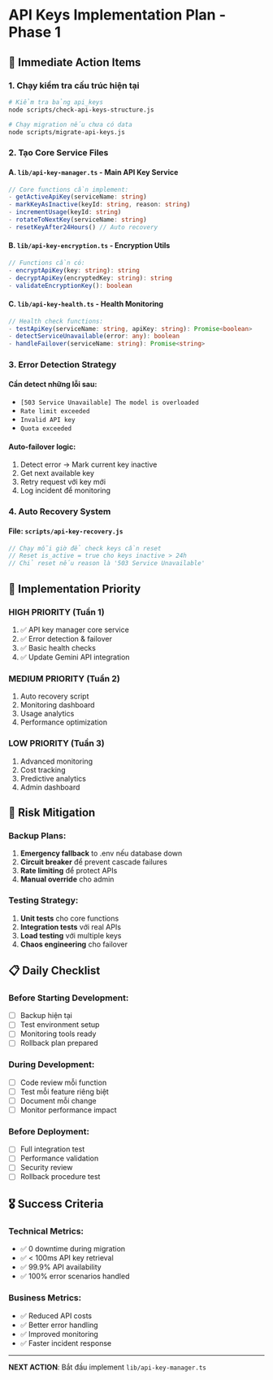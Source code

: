 # API Keys Implementation Plan - Phase 1

## 🎯 Immediate Action Items

### 1. Chạy kiểm tra cấu trúc hiện tại
```bash
# Kiểm tra bảng api_keys
node scripts/check-api-keys-structure.js

# Chạy migration nếu chưa có data
node scripts/migrate-api-keys.js
```

### 2. Tạo Core Service Files

#### A. `lib/api-key-manager.ts` - Main API Key Service
```typescript
// Core functions cần implement:
- getActiveApiKey(serviceName: string)
- markKeyAsInactive(keyId: string, reason: string)  
- incrementUsage(keyId: string)
- rotateToNextKey(serviceName: string)
- resetKeyAfter24Hours() // Auto recovery
```

#### B. `lib/api-key-encryption.ts` - Encryption Utils
```typescript
// Functions cần có:
- encryptApiKey(key: string): string
- decryptApiKey(encryptedKey: string): string
- validateEncryptionKey(): boolean
```

#### C. `lib/api-key-health.ts` - Health Monitoring
```typescript
// Health check functions:
- testApiKey(serviceName: string, apiKey: string): Promise<boolean>
- detectServiceUnavailable(error: any): boolean
- handleFailover(serviceName: string): Promise<string>
```

### 3. Error Detection Strategy

#### Cần detect những lỗi sau:
- `[503 Service Unavailable] The model is overloaded`
- `Rate limit exceeded`
- `Invalid API key`
- `Quota exceeded`

#### Auto-failover logic:
1. Detect error → Mark current key inactive
2. Get next available key
3. Retry request với key mới
4. Log incident để monitoring

### 4. Auto Recovery System

#### File: `scripts/api-key-recovery.js`
```javascript
// Chạy mỗi giờ để check keys cần reset
// Reset is_active = true cho keys inactive > 24h
// Chỉ reset nếu reason là '503 Service Unavailable'
```

## 🔧 Implementation Priority

### HIGH PRIORITY (Tuần 1)
1. ✅ API key manager core service
2. ✅ Error detection & failover
3. ✅ Basic health checks
4. ✅ Update Gemini API integration

### MEDIUM PRIORITY (Tuần 2)  
1. Auto recovery script
2. Monitoring dashboard
3. Usage analytics
4. Performance optimization

### LOW PRIORITY (Tuần 3)
1. Advanced monitoring
2. Cost tracking
3. Predictive analytics
4. Admin dashboard

## 🚨 Risk Mitigation

### Backup Plans:
1. **Emergency fallback** to .env nếu database down
2. **Circuit breaker** để prevent cascade failures
3. **Rate limiting** để protect APIs
4. **Manual override** cho admin

### Testing Strategy:
1. **Unit tests** cho core functions
2. **Integration tests** với real APIs  
3. **Load testing** với multiple keys
4. **Chaos engineering** cho failover

## 📋 Daily Checklist

### Before Starting Development:
- [ ] Backup hiện tại
- [ ] Test environment setup
- [ ] Monitoring tools ready
- [ ] Rollback plan prepared

### During Development:
- [ ] Code review mỗi function
- [ ] Test mỗi feature riêng biệt
- [ ] Document mỗi change
- [ ] Monitor performance impact

### Before Deployment:
- [ ] Full integration test
- [ ] Performance validation
- [ ] Security review
- [ ] Rollback procedure test

## 🎖️ Success Criteria

### Technical Metrics:
- ✅ 0 downtime during migration
- ✅ < 100ms API key retrieval
- ✅ 99.9% API availability
- ✅ 100% error scenarios handled

### Business Metrics:
- ✅ Reduced API costs
- ✅ Better error handling
- ✅ Improved monitoring
- ✅ Faster incident response

---

**NEXT ACTION**: Bắt đầu implement `lib/api-key-manager.ts`
